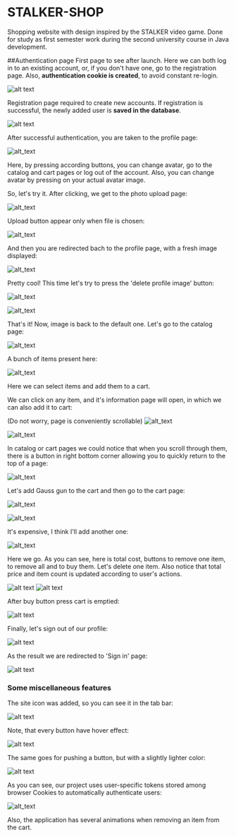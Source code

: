 # STALKER-SHOP
[comment]: <> (##What technology stack was used in the project?)

Shopping website with design inspired by the STALKER video game. Done for study as 
first semester work during the second university course in Java development.

##Authentication page
First page to see after launch.
Here we can both log in to an existing account, or, if you don't have one,
go to the registration page. Also, **authentication cookie is created**, to avoid constant re-login.

![alt text](https://sun9-28.userapi.com/impg/CSm66jYp5ohtADBconhOYitUSoPCanpGXyXcFw/BwFpdJtSjMI.jpg?size=1899x968&quality=96&sign=f15db0e4e8522d17a6fc9e9f39949a55&type=album)

Registration page required to create new accounts.
If registration is successful, the newly added user is **saved in the database**.

![alt text](https://sun9-52.userapi.com/impg/v4UaqK0aRpOXUh2WH6bhxVq1yaaczxkjihOJoQ/ID-7MfOTcZc.jpg?size=1901x968&quality=96&sign=f69afffbeac318ebf87581e09e8e8650&type=album)

After successful authentication, you are taken to the profile page:

![alt_text](https://sun9-83.userapi.com/impg/uinZd66RhkaTFXBFAPbJnQNjfnEd28jov02fOQ/YBFXMVKZMrs.jpg?size=1897x965&quality=96&sign=f4f71e8cb3b058006281e437914705b2&type=album)

Here, by pressing according buttons, you can change avatar, go to the catalog and cart pages or log out of the account.
Also, you can change avatar by pressing on your actual avatar image.

So, let's try it. After clicking, we get to the photo upload page:

![alt_text](https://sun9-12.userapi.com/impg/_ZsL_T9hqK1kuffnW_t-70W1g4SHKg_YxDEj9g/p-JsvE8P1os.jpg?size=1895x961&quality=96&sign=265bb30e334ada5d7895b7213f18c402&type=album)

Upload button appear only when file is chosen:

![alt_text](https://user-images.githubusercontent.com/66133985/141187543-fbcc426c-b2fd-4f4b-b12e-fd2d9964fc82.png)

And then you are redirected bach to the profile page, with a fresh image displayed:

![alt_text](https://sun9-8.userapi.com/impg/6i5S6apVOdHLEtBQHbcp7vg3YjQeGU6YR4cNkw/eIAkPo1oTtA.jpg?size=1888x963&quality=96&sign=15bc15e502a5c133d771371fdfa5181f&type=album)

Pretty cool! This time let's try to press the 'delete profile image' button:

![alt_text](https://sun9-53.userapi.com/impg/zeue6CThP3EdIIlccC-jJNb-N7Kktu8XotS_Rw/tILZ1ivrKuo.jpg?size=202x191&quality=96&sign=d699ec2d545ec8931aff5a68c9fe51f6&type=album)

![alt_text](https://sun9-24.userapi.com/impg/laqtZRR6I1zHCE35vlPnBy_fI14825DDLkxL6A/KmVhKwpdvP8.jpg?size=1887x964&quality=96&sign=0748729b91ce9906706075067559a06c&type=album)

That's it! Now, image is back to the default one. Let's go to the catalog page:

![alt_text](https://sun9-72.userapi.com/impg/oxsLIEXnGR1uwd1vVcfXRd7gwsV34ERWGQDryw/zC5yVWNSFnI.jpg?size=1890x963&quality=96&sign=50741b80e569ffac919e788337cd1a90&type=album)

A bunch of items present here:

![alt_text](https://sun9-11.userapi.com/impg/VdrykRdTo7qal25sluXUwsgxCuz7TWNw1Vdc3w/6S2rnxOg-J0.jpg?size=1887x963&quality=96&sign=f1f7d36f784eab0dca82af2cf0add370&type=album)

Here we can select items and add them to a cart.

We can click on any item, and it's information page will open, in which we can also add it to cart:

(Do not worry, page is conveniently scrollable)
![alt_text](https://user-images.githubusercontent.com/66133985/141188468-277dd915-ffd9-464c-b60d-b30fb1c829d9.png)

![alt_text](https://sun9-58.userapi.com/impg/TEdNJCbugwM4JWCtXEEQ0ZvrThaGG_S1OjkGLA/43N09ukq_T0.jpg?size=1891x967&quality=96&sign=c59504303fe2d47cf6c58299cca8ea28&type=album)

In catalog or cart pages we could notice that when you scroll through them, there is a button in right bottom corner allowing you to quickly return to the top of a page:

![alt_text](https://sun9-19.userapi.com/impg/oqjgIKNGf7zfMeH32BJMf0GCPAWJsZOp1roEjQ/8zhV09uNdYs.jpg?size=621x267&quality=96&sign=ae0491f55ad447aa3038e16ca43d8b6d&type=album)

Let's add Gauss gun to the cart and then go to the cart page:

![alt_text](https://sun9-15.userapi.com/impg/8VJqFkk7d5l26Rc9NEbZTrOtRSIklBRoHlOYKg/SgUT6VJQAOc.jpg?size=437x183&quality=96&sign=4e245a7659ca174210e14dc8ae8672b9&type=album)

![alt_text](https://sun9-4.userapi.com/impg/2LtXNJonkYsAZWMdTwYM-ckO7Yvk5Tym6o915Q/Bcqseu_lbWE.jpg?size=1892x961&quality=96&sign=e49af2b5171d0abcf406ec9030ec4591&type=album)

It's expensive, I think I'll add another one:

![alt_text](https://sun9-6.userapi.com/impg/aTpMR3-nj5Wp8fyL22LVdyd9I5gDjx5P28cvxQ/dUCnujUuyQw.jpg?size=1896x969&quality=96&sign=06564945153bea8f87de211b2f32d1e6&type=album)

Here we go. As you can see, here is total cost, buttons to remove one item, to remove all and to buy them.
Let's delete one item. Also notice that total price and item count is updated according to user's actions.

![alt text](https://sun9-77.userapi.com/impg/2wBRoUiH9Hd4fwt6l-u2-CrsCQ-0eLXTJQ4_Mg/SKBz6E7T5Mg.jpg?size=1303x128&quality=96&sign=d3c7d5de2761e1c8713326409128cdff&type=album)
![alt text](https://sun9-86.userapi.com/impg/Tw4VrJVrMhhsvZjxxvEgXFO81aKk3D6polJcPA/HPlVl4C5oQA.jpg?size=1890x963&quality=96&sign=9da4e5dfacc4cfcea5c8fcad46d3cbff&type=album)

After buy button press cart is emptied:

![alt text](https://sun9-80.userapi.com/impg/UQ_Ao_1UjVDzK6fPDxqr5yYOWjwx9uGOvntu6g/5czUqjLSmt8.jpg?size=1893x546&quality=96&sign=26c7ebdca0765b2b307d65a2372426d0&type=album)

Finally, let's sign out of our profile:

![alt text](https://sun9-72.userapi.com/impg/aUcg97n4w4gbgcOKWGHRCfRJMDHgIf0I1edUiQ/RdFtM9GjDCQ.jpg?size=1350x322&quality=96&sign=aaa0f2290ed35dbcddab86305a9ecc35&type=album)

As the result we are redirected to 'Sign in' page:

![alt text](https://sun9-30.userapi.com/impg/s7UukMNxpxjY542eMNBNdEuqyENvThy8Fm2Xng/I2_U17kKliQ.jpg?size=1895x807&quality=96&sign=0dc6e949e2b2925711d9cc87ea622de4&type=album)

### Some miscellaneous features

The site icon was added, so you can see it in the tab bar:

![alt text](https://sun9-77.userapi.com/impg/Rn5Sdi7jJlYpVoUuANuyq6mt9tCbr8HM4kdTDQ/ZcgkAAJZ-EE.jpg?size=248x42&quality=96&sign=a14ee0f7be744f966498bd4c490823ce&type=album)

Note, that every button have hover effect:

![alt text](https://sun9-9.userapi.com/impg/gAK4UkriDJ5HXQeOXIlW-FeE25Jbjl1WlHjQTg/UixH0U-M8vo.jpg?size=207x129&quality=96&sign=c39cc4b95de88fa0bbdf04a97051fdfe&type=album)

The same goes for pushing a button, but with a slightly lighter color:

![alt text](https://sun9-48.userapi.com/impg/oqWq4FroJY7cxJHJibpkmpM-G-wUtkOYZwPx9A/WCWjvW2S7d4.jpg?size=193x132&quality=96&sign=f74e4738df02e755f4f95629704a7b0b&type=album)

As you can see, our project uses user-specific tokens stored among browser Cookies to automatically authenticate users:

![alt_text](https://sun9-79.userapi.com/impg/wkoALdKKabqBW3IpiFk7aVsglZ83yun1z6O0Zg/pkwZQ0HqLDw.jpg?size=661x134&quality=96&sign=641d429762a501add60a04eeddde935e&type=album)

Also, the application has several animations when removing an item from the cart.